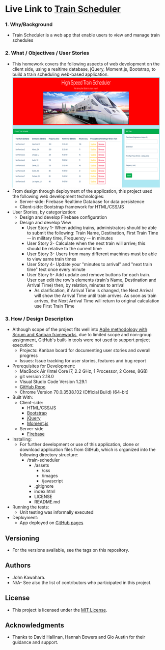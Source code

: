 # Live Link to [Train Scheduler](https://jkawahara.github.io/train-scheduler/)
### 1. Why/Background
  * Train Scheduler is a web app that enable users to view and manage train schedules
### 2. What / Objectives / User Stories
  * This homework covers the following aspects of web development on the client side, using a realtime database, jQuery, Moment.js, Bootstrap, to build a train scheduling web-based application. ![trainscheduler.png](assets/images/trainscheduler.png "app UI")
  * From design through deployment of the application, this project used the following web development technologies:
    * Server-side: Firebase Realtime Database for data persistence
    * Client-side: Bootstrap framework for HTML/CSS/JS
  * User Stories, by categorization:
    * Design and develop Firebase configuration
    * Design and develop View
      * User Story 1- When adding trains, administrators should be able to submit the following: Train Name, Destination, First Train Time -- in military time, Frequency -- in minutes
      * User Story 2- Calculate when the next train will arrive; this should be relative to the current time
      * User Story 3- Users from many different machines must be able to view same train times
      * User Story 4- Update your "minutes to arrival" and "next train time" text once every minute
      * User Story 5- Add update and remove buttons for each train. User can edit the row's elements (train's Name, Destination and Arrival Time) then, by relation, minutes to arrival
        * As clarification, if Arrival Time is changed, the Next Arrival will show the Arrival Time until train arrives. As soon as train arrives, the Next Arrival Time will return to original calculation use First Train Time
### 3. How / Design Description
  * Although scope of the project fits well into [Agile methodology with Scrum and Kanban frameworks](https://en.wikipedia.org/wiki/Agile_software_development), due to limited scope and non-group assignment, GitHub's built-in tools were not used to support project execution:
    * Projects: Kanban board for documenting user stories and overall progress
    * Issues: Issue tracking for user stories, features and bug report
  * Prerequisites for Development:
    * MacBook Air (Intel Core i7, 2.2 GHz, 1 Processor, 2 Cores, 8GB)
    * git version 2.18.0
    * Visual Studio Code Version 1.29.1
    * [GitHub Repo](https://github.com/jkawahara/train-scheduler)
    * Chrome Version 70.0.3538.102 (Official Build) (64-bit)
  * Built With:
    * Client-side:
      * HTML/CSS/JS
      * [Bootstrap](https://getbootstrap.com/docs/4.1/getting-started/introduction/)
      * [jQuery](https://cdnjs.cloudflare.com/ajax/libs/jquery/3.2.1/jquery.min.js)
      * [Moment.js](https://cdn.jsdelivr.net/momentjs/2.12.0/moment.min.js)
    * Server-side
      * [Firebase](https://www.gstatic.com/firebasejs/5.5.9/firebase.js)
  * Installing:
    * For further development or use of this application, clone or download application files from GitHub, which is organized into the following directory structure:
      * /train-scheduler
        * /assets
          * /css
          * /images
          * /javascript
        * .gitignore
        * index.html
        * LICENSE
        * README.md
  * Running the tests:
    * Unit testing was informally executed
  * Deployment:
    * App deployed on [GitHub pages](https://jkawahara.github.io/train-scheduler/)

 ## Versioning
  * For the versions available, see the tags on this repository.
 ## Authors
  * John Kawahara.
  * N/A- See also the list of contributors who participated in this project.
 ## License
  * This project is licensed under the [MIT License](LICENSE).
 ## Acknowledgments
  * Thanks to David Hallinan, Hannah Bowers and Glo Austin for their guidance and support.